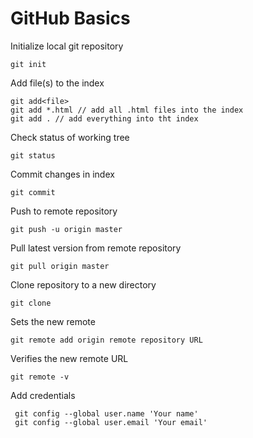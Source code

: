 # GitHub Basics

Initialize local git repository
```
git init
```

Add file(s) to the index
```
git add<file>
git add *.html // add all .html files into the index
git add . // add everything into tht index

```

Check status of working tree
```
git status
```

Commit changes in index
```
git commit
```

Push to remote repository
```
git push -u origin master
```

Pull latest version from remote repository
```
git pull origin master
```

Clone repository to a new directory
```
git clone
```
Sets the new remote
```
git remote add origin remote repository URL
```
Verifies the new remote URL
```
git remote -v
```
Add credentials
```
 git config --global user.name 'Your name'
 git config --global user.email 'Your email'
```

